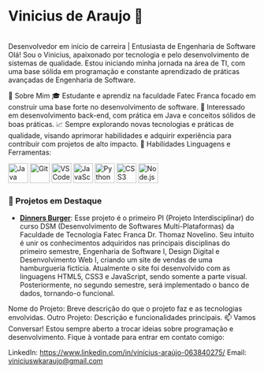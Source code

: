 <h1>Vinicius de Araujo 👋</h1> <br>
Desenvolvedor em início de carreira | Entusiasta de Engenharia de Software
Olá! Sou o Vinicius, apaixonado por tecnologia e pelo desenvolvimento de sistemas de qualidade. Estou iniciando minha jornada na área de TI, com uma base sólida em programação e constante aprendizado de práticas avançadas de Engenharia de Software.

🌟 Sobre Mim
🎓 Estudante e aprendiz na faculdade Fatec Franca focado em construir uma base forte no desenvolvimento de software.
🔎 Interessado em desenvolvimento back-end, com prática em Java e conceitos sólidos de boas práticas.
📈 Sempre explorando novas tecnologias e práticas de qualidade, visando aprimorar habilidades e adquirir experiência para contribuir com projetos de alto impacto.
🚀 Habilidades
Linguagens e Ferramentas:

<p align="left"> <img src="https://cdn.jsdelivr.net/gh/devicons/devicon/icons/java/java-original.svg" alt="Java" width="40" height="40"/> <img src="https://cdn.jsdelivr.net/gh/devicons/devicon/icons/git/git-original.svg" alt="Git" width="40" height="40"/> <img src="https://cdn.jsdelivr.net/gh/devicons/devicon/icons/vscode/vscode-original.svg" alt="VS Code" width="40" height="40"/> <img src="https://cdn.jsdelivr.net/gh/devicons/devicon/icons/javascript/javascript-original.svg" alt="JavaScript" width="40" height="40"/> <img src="https://cdn.jsdelivr.net/gh/devicons/devicon/icons/python/python-original.svg" alt="Python" width="40" height="40"/> <img src="https://cdn.jsdelivr.net/gh/devicons/devicon/icons/css3/css3-original.svg" alt="CSS3" width="40" height="40"/> <img src="https://cdn.jsdelivr.net/gh/devicons/devicon/icons/nodejs/nodejs-original.svg" alt="Node.js" width="40" height="40"/> </p>

### 📌 Projetos em Destaque

- [**Dinners Burger**](https://github.com/Viniciussinc/Pi_1_Semestre): Esse projeto é o primeiro PI (Projeto Interdisciplinar) do curso DSM (Desenvolvimento de Softwares Multi-Plataformas) da Faculdade de Tecnologia Fatec Franca Dr. Thomaz Novelino. Seu intuito é unir os conhecimentos adquiridos nas principais disciplinas do primeiro semestre, Engenharia de Software I, Design Digital e Desenvolvimento Web I, criando um site de vendas de uma hamburgueria fictícia. Atualmente o site foi desenvolvido com as linguagens HTML5, CSS3 e JavaScript, sendo somente a parte visual. Posteriormente, no segundo semestre, será implementado o banco de dados, tornando-o funcional.



Nome do Projeto: Breve descrição do que o projeto faz e as tecnologias envolvidas.
Outro Projeto: Descrição e funcionalidades principais.
📫 Vamos Conversar!
Estou sempre aberto a trocar ideias sobre programação e desenvolvimento. Fique à vontade para entrar em contato comigo:

LinkedIn: https://www.linkedin.com/in/vinícius-araújo-063840275/
Email: viniciuswkaraujo@gmail.com
